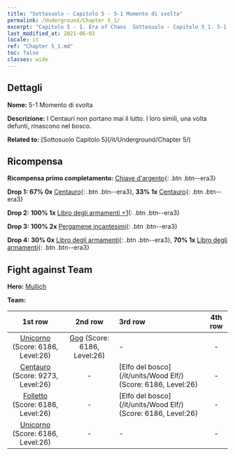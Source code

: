 ```yaml
---
title: "Sottosuolo - Capitolo 5 - 5-1 Momento di svolta"
permalink: /Underground/Chapter 5_1/
excerpt: "Capitolo 5 - 1. Era of Chaos  Sottosuolo - Capitolo 5_1. 5-1 Momento di svolta"
last_modified_at: 2021-06-03
locale: it
ref: "Chapter 5_1.md"
toc: false
classes: wide
---
```


## Dettagli

 **Nome:** 5-1 Momento di svolta

 **Descrizione:** I Centauri non portano mai il lutto. I loro simili, una volta defunti, rinascono nel bosco.

 **Related to:** [Sottosuolo Capitolo 5](/it/Underground/Chapter 5/)

## Ricompensa

 **Ricompensa primo completamento:** [Chiave d'argento](/ItemsIT/con_693/){: .btn .btn--era3}

 **Drop 1:** **67% 0x** [Centauro](/ItemsIT/unt_199/){: .btn .btn--era3}, **33% 1x** [Centauro](/ItemsIT/unt_199/){: .btn .btn--era3}

 **Drop 2:** **100% 1x** [Libro degli armamenti +1](/ItemsIT/mat_25/){: .btn .btn--era3}

 **Drop 3:** **100% 2x** [Pergamene incantesimi](/ItemsIT/con_694/){: .btn .btn--era3}

 **Drop 4:** **30% 0x** [Libro degli armamenti](/ItemsIT/mat_18/){: .btn .btn--era3}, **70% 1x** [Libro degli armamenti](/ItemsIT/mat_18/){: .btn .btn--era3}


## Fight against Team
 **Hero:** [Mullich](/it/heroes/Mullich/)

 **Team:**


  | 1st row | 2nd row | 3rd row | 4th row |
  |:----:|:----:|:----|:----:|
  | [Unicorno](/it/units/Unicorn/) (Score: 6186, Level:26)  | [Gog](/it/units/Gog/) (Score: 6186, Level:26)  | - | - |
  | [Centauro](/it/units/Centaur/) (Score: 9273, Level:26)  | - | [Elfo del bosco](/it/units/Wood Elf/) (Score: 6186, Level:26)  | - |
  | [Folletto](/it/units/Imp/) (Score: 6186, Level:26)  | - | [Elfo del bosco](/it/units/Wood Elf/) (Score: 6186, Level:26)  | - |
  | [Unicorno](/it/units/Unicorn/) (Score: 6186, Level:26)  | - | - | - |


